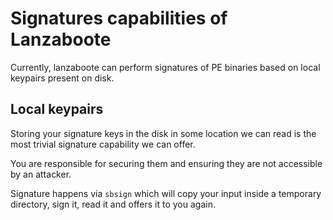 # Signatures capabilities of Lanzaboote

Currently, lanzaboote can perform signatures of PE binaries based on local keypairs present on disk.

## Local keypairs

Storing your signature keys in the disk in some location we can read is the most trivial signature capability
we can offer.

You are responsible for securing them and ensuring they are not accessible by an attacker.

Signature happens via `sbsign` which will copy your input inside a temporary directory, sign it, read it and offers it to you again.
